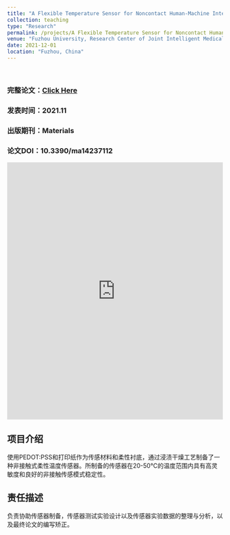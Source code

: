```yaml
---
title: "A Flexible Temperature Sensor for Noncontact Human-Machine Interaction"
collection: teaching
type: "Research"
permalink: /projects/A Flexible Temperature Sensor for Noncontact Human-Machine Interaction
venue: "Fuzhou University, Research Center of Joint Intelligent Medical Engineering"
date: 2021-12-01
location: "Fuzhou, China"
---
```

<br>

### 完整论文：[Click Here](https://www.mdpi.com/1996-1944/14/23/7112)   
### 发表时间：2021.11
### 出版期刊：Materials
### 论文DOI：10.3390/ma14237112

<iframe src="https://docs.google.com/viewer?url=https://github.com/Miracle-Han/Miracle-Han.github.io/raw/master/files/materials-14-07112-v2.pdf&embedded=true" style="width:100%; height:600px;" frameborder="0"></iframe>

<br>

## 项目介绍
使用PEDOT:PSS和打印纸作为传感材料和柔性衬底，通过浸渍干燥工艺制备了一种非接触式柔性温度传感器。所制备的传感器在20-50℃的温度范围内具有高灵敏度和良好的非接触传感模式稳定性。
<br>

## 责任描述
负责协助传感器制备，传感器测试实验设计以及传感器实验数据的整理与分析，以及最终论文的编写矫正。






